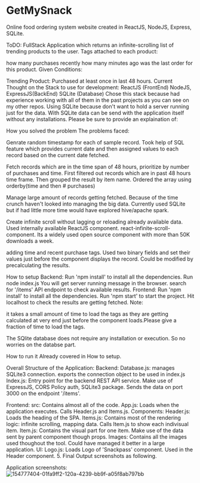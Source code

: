 # GetMySnack
Online food ordering system website created in ReactJS, NodeJS, Express, SQLite.


ToDO: FullStack Application which returns an infinite-scrolling list of trending products to the user. Tags attached to each product:

how many purchases recently
how many minutes ago was the last order for this product.
Given Conditions:

Trending Product: Purchased at least once in last 48 hours.
Current Thought on the Stack to use for development: ReactJS (FrontEnd) NodeJS, ExpressJS(BackEnd) SQLite (Database) Chose this stack because had experience working with all of them in the past projects as you can see on my other repos. Using SQLite because don't want to hold a server running just for the data. With SQLite data can be send with the application itself without any installations. Please be sure to provide an explaination of:

How you solved the problem
The problems faced:

Genrate random timestamp for each of sample record. Took help of SQL feature which provides current date and then assigned values to each record based on the current date fetched.

Fetch records which are in the time span of 48 hours, prioritize by number of purchases and time. First filtered out records which are in past 48 hours time frame. Then grouped the result by item name. Ordered the array using orderby(time and then # purchases)

Manage large amount of records getting fetched. Because of the time crunch haven't looked into managing the big data. Currently used SQLite but if had little more time would have explored hive/apache spark.

Create infinite scroll without lagging or reloading already available data. Used internally available ReactJS component. react-infinite-scroll-component. Its a widely used open source component with more than 50K downloads a week.

adding time and recent purchase tags. Used two binary fields and set their values just before the component displays the record. Could be modified by precalculating the results.

How to setup Backend: Run 'npm install' to install all the dependencies. Run node index.js You will get server running message in the browser. search for '/items' API endpoint to check available results. Frontend: Run 'npm install' to install all the dependencies. Run 'npm start' to start the project. Hit localhost to check the results are getting fetched. Note:

it takes a small amount of time to load the tags as they are getting calculated at very end just before the component loads.Please give a fraction of time to load the tags.

The SQlite database does not require any installation or execution. So no worries on the databse part.

How to run it Already covered in How to setup.

Overall Structure of the Application: Backend: Database.js: manages SQLite3 connection. exports the connection object to be used in index.js Index.js: Entry point for the backend REST API service. Make use of ExpressJS, CORS Policy auth, SQLite3 package. Sends the data on port 3000 on the endpoint '/items'.

Frontend: src: Contains almost all of the code. App.js: Loads when the application executes. Calls Header.js and Items.js. Components: Header.js: Loads the heading of the SPA. Items.js: Contains most of the rendering logic: infinite scrolling, mapping data. Calls Item.js to show each indivisual item. Item.js: Contains the visual part for one item. Make use of the data sent by parent component though props. Images: Contains all the images used thoughout the tool. Could have managed it better in a large application. UI: Logo.js: Loads Logo of 'Snackpass' component. Used in the Header component. 5. Final Output screenshots as following.

Application screenshots:
![154777404-01fa9ff2-120a-4239-bb9f-a05f8ab797bb](https://user-images.githubusercontent.com/14957493/156681565-94c7215f-ac19-44ce-ade7-95c1828d0a1e.png)

